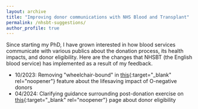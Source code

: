 ```yaml
---
layout: archive
title: "Improving donor communications with NHS Blood and Transplant"
permalink: /nhsbt-suggestions/
author_profile: true
---
```


Since starting my PhD, I have grown interested in how blood services communicate with various publics about the donation process, its health impacts, and donor eligibility. Here are the changes that NHSBT (the English blood service) has implemented as a result of my feedback.

* 10/2023: Removing "wheelchair-bound" in [this](https://www.blood.co.uk/news-and-campaigns/the-donor/o-negative-donors-part-of-the-first-responders-team/){:target="_blank" rel="noopener"} feature about the lifesaving impact of O-negative donors
* 04/2024: Clarifying guidance surrounding post-donation exercise on [this](https://my.blood.co.uk/your-account/eligibility/health/article/?id=015&title=Exercise%2FSport){:target="_blank" rel="noopener"} page about donor eligibility
